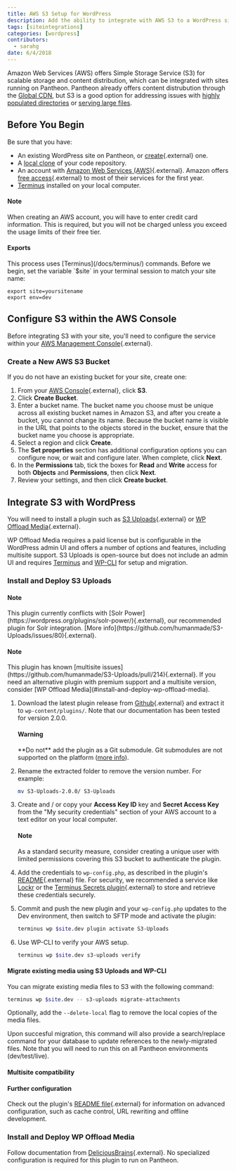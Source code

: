 ```yaml
---
title: AWS S3 Setup for WordPress
description: Add the ability to integrate with AWS S3 to a WordPress site on Pantheon
tags: [siteintegrations]
categories: [wordpress]
contributors:
  - sarahg
date: 6/4/2018
---
```


Amazon Web Services (AWS) offers Simple Storage Service (S3) for scalable storage and content distribution, which can be integrated with sites running on Pantheon. Pantheon already offers content distrubution through the [Global CDN](/docs/global-cdn/), but S3 is a good option for addressing issues with [highly populated directories](/docs/platform-considerations/#highly-populated-directories) or [serving large files](/docs/platform-considerations/#large-files).

## Before You Begin

Be sure that you have:

- An existing WordPress site on Pantheon, or [create](https://dashboard.pantheon.io/sites/create){.external} one.
- A [local clone](/docs/git/#clone-your-site-codebase) of your code repository.
- An account with [Amazon Web Services (AWS)](https://aws.amazon.com/s3/){.external}. Amazon offers [free access](https://aws.amazon.com/free/){.external} to most of their services for the first year.
- [Terminus](/docs/terminus) installed on your local computer.

<div class="alert alert-info" role="alert">
<h4 class="info">Note</h4>
<p>When creating an AWS account, you will have to enter credit card information. This is required, but you will not be charged unless you exceed the usage limits of their free tier.</p></div>

<div class="alert alert-export" role="alert">
<h4 class="info">Exports</h4>
<p markdown="1">This process uses [Terminus](/docs/terminus/) commands. Before we begin, set the variable `$site` in your terminal session to match your site name:
<pre>
<code class="bash">export site=yoursitename
export env=dev
</code></pre>
</p>
</div>

## Configure S3 within the AWS Console
Before integrating S3 with your site, you'll need to configure the service within your [AWS Management Console](https://console.aws.amazon.com){.external}.

### Create a New AWS S3 Bucket
If you do not have an existing bucket for your site, create one:

1. From your [AWS Console](https://console.aws.amazon.com){.external}, click **S3**.
2. Click **Create Bucket**.
3. Enter a bucket name. The bucket name you choose must be unique across all existing bucket names in Amazon S3, and after you create a bucket, you cannot change its name. Because the bucket name is visible in the URL that points to the objects stored in the bucket, ensure that the bucket name you choose is appropriate.
4. Select a region and click **Create**.
5. The **Set properties** section has additional configuration options you can configure now, or wait and configure later. When complete, click **Next**.
6. In the **Permissions** tab, tick the boxes for **Read** and **Write** access for both **Objects** and **Permissions**, then click **Next**.
7. Review your settings, and then click **Create bucket**.

## Integrate S3 with WordPress
You will need to install a plugin such as [S3 Uploads](https://github.com/humanmade/S3-Uploads){.external} or [WP Offload Media](https://deliciousbrains.com/wp-offload-media/){.external}.

WP Offload Media requires a paid license but is configurable in the WordPress admin UI and offers a number of options and features, including multisite support. S3 Uploads is open-source but does not include an admin UI and requires [Terminus](/docs/terminus) and [WP-CLI](/docs/wp-cli) for setup and migration.

### Install and Deploy S3 Uploads

<div class="alert alert-info" role="alert">
<h4 class="info">Note</h4>
<p markdown="1">This plugin currently conflicts with [Solr Power](https://wordpress.org/plugins/solr-power/){.external}, our recommended plugin for Solr integration. [More info](https://github.com/humanmade/S3-Uploads/issues/80){.external}.</p>
</div>

<div class="alert alert-info" role="alert">
<h4 class="info">Note</h4>
<p markdown="1">This plugin has known [multisite issues](https://github.com/humanmade/S3-Uploads/pull/214){.external}. If you need an alternative plugin with premium support and a multisite version, consider [WP Offload Media](#install-and-deploy-wp-offload-media).</p>
</div>

1. Download the latest plugin release from [Github](https://github.com/humanmade/S3-Uploads/releases){.external} and extract it to `wp-content/plugins/`. Note that our documentation has been tested for version 2.0.0.

    <div class="alert alert-danger" role="alert">
    <h4 class="info">Warning</h4>
    <p markdown="1">**Do not** add the plugin as a Git submodule. Git submodules are not supported on the platform (<a data-proofer-ignore href="/docs/git-faq/#does-pantheon-support-git-submodules">more info</a>).</p>
    </div>

2. Rename the extracted folder to remove the version number. For example:

    ```bash
    mv S3-Uploads-2.0.0/ S3-Uploads
    ```

3. Create and / or copy your **Access Key ID** key and **Secret Access Key** from the "My security credentials" section of your AWS account to a text editor on your local computer.

    <div class="alert alert-info" role="alert">
    <h4 class="info">Note</h4>
    <p markdown="1">As a standard security measure, consider creating a unique user with limited permissions covering this S3 bucket to authenticate the plugin.</p>
    </div>

4. Add the credentials to `wp-config.php`, as described in the plugin's [README](https://github.com/humanmade/S3-Uploads#getting-set-up){.external} file. For security, we recommended a service like [Lockr](/docs/guides/lockr/) or the [Terminus Secrets plugin](https://github.com/pantheon-systems/terminus-secrets-plugin){.external} to store and retrieve these credentials securely.

5. Commit and push the new plugin and your `wp-config.php` updates to the Dev environment, then  switch to SFTP mode and activate the plugin:

    ```bash
    terminus wp $site.dev plugin activate S3-Uploads
    ```

6. Use WP-CLI to verify your AWS setup.

    ```bash
    terminus wp $site.dev s3-uploads verify
    ```

#### Migrate existing media using S3 Uploads and WP-CLI

You can migrate existing media files to S3 with the following command:

```bash
terminus wp $site.dev -- s3-uploads migrate-attachments
```

Optionally, add the `--delete-local` flag to remove the local copies of the media files.

Upon succesful migration, this command will also provide a search/replace command for your database to update references to the newly-migrated files. Note that you will need to run this on all Pantheon environments (dev/test/live).

#### Multisite compatibility


#### Further configuration
Check out the plugin's [README file](https://github.com/humanmade/S3-Uploads/blob/master/README.md){.external} for information on advanced configuration, such as cache control, URL rewriting and offline development.

### Install and Deploy WP Offload Media
Follow documentation from [DeliciousBrains](https://deliciousbrains.com/wp-offload-media/doc/quick-start-guide){.external}. No specialized configuration is required for this plugin to run on Pantheon.
